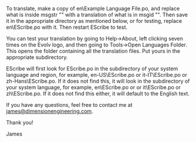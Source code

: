 To translate, make a copy of en\Example Language File.po, and replace what is inside msgstr "" with a translation of what is in msgid "".
Then save it in the appropriate directory as mentioned below, or for testing, replace en\EScribe.po with it. Then restart EScribe to test.

You can test your translation by going to Help->About, left clicking seven times on the Evolv logo, and then going to Tools->Open Languages Folder.
This opens the folder containing all the translation files. Put yours in the appropriate subdirectory.

EScribe will first look for EScribe.po in the subdirectory of your system language and region, for example, en-US\EScribe.po or it-IT\EScribe.po or zh-Hans\EScribe.po.
If it does not find this, it will look in the subdirectory of your system language, for example, en\EScribe.po or or it\EScribe.po or zh\EScribe.po.
If it does not find this either, it will default to the English text.

If you have any questions, feel free to contact me at <james@dimensionengineering.com>.

Thank you!

James
